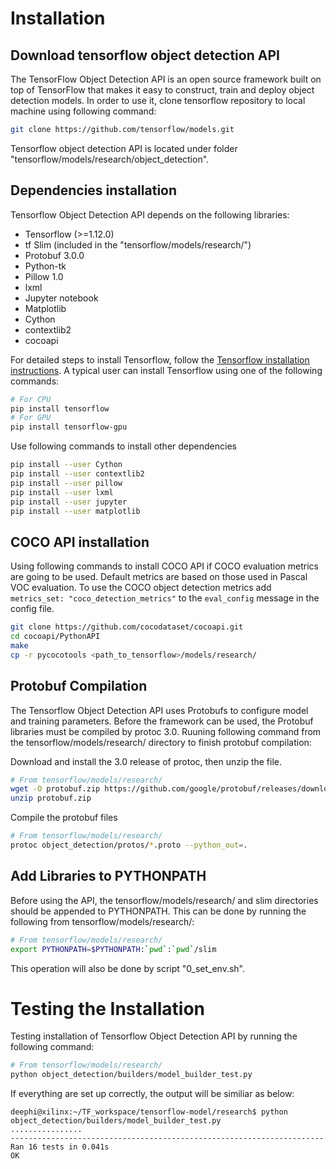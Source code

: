 # Installation

## Download tensorflow object detection API 

The TensorFlow Object Detection API is an open source framework built on top of TensorFlow that makes it easy to construct, train and deploy object detection models. In order to use it, clone tensorflow repository to local machine using following command:

```bash
git clone https://github.com/tensorflow/models.git
```

Tensorflow object detection API is located under folder "tensorflow/models/research/object_detection".


## Dependencies installation

Tensorflow Object Detection API depends on the following libraries:

*   Tensorflow (>=1.12.0)
*   tf Slim (included in the "tensorflow/models/research/")
*   Protobuf 3.0.0
*   Python-tk
*   Pillow 1.0
*   lxml
*   Jupyter notebook
*   Matplotlib
*   Cython
*   contextlib2
*   cocoapi

For detailed steps to install Tensorflow, follow the [Tensorflow installation
instructions](https://www.tensorflow.org/install/). A typical user can install
Tensorflow using one of the following commands:

``` bash
# For CPU
pip install tensorflow
# For GPU
pip install tensorflow-gpu
```

Use following commands to install other dependencies 

``` bash
pip install --user Cython
pip install --user contextlib2
pip install --user pillow
pip install --user lxml
pip install --user jupyter
pip install --user matplotlib
```

## COCO API installation

Using following commands to install COCO API if COCO evaluation metrics are going to be used. Default metrics are
based on those used in Pascal VOC evaluation. To use the COCO object detection metrics add `metrics_set: "coco_detection_metrics"` to the `eval_config` message in the config file. 

```bash
git clone https://github.com/cocodataset/cocoapi.git
cd cocoapi/PythonAPI
make
cp -r pycocotools <path_to_tensorflow>/models/research/
```

## Protobuf Compilation

The Tensorflow Object Detection API uses Protobufs to configure model and
training parameters. Before the framework can be used, the Protobuf libraries
must be compiled by protoc 3.0. Ruuning following command from
the tensorflow/models/research/ directory to finish protobuf compilation:

Download and install the 3.0 release of protoc, then unzip the file.

```bash
# From tensorflow/models/research/
wget -O protobuf.zip https://github.com/google/protobuf/releases/download/v3.0.0/protoc-3.0.0-linux-x86_64.zip
unzip protobuf.zip
```

Compile the protobuf files 

``` bash
# From tensorflow/models/research/
protoc object_detection/protos/*.proto --python_out=.
```

## Add Libraries to PYTHONPATH

Before using the API, the tensorflow/models/research/ and slim directories
should be appended to PYTHONPATH. This can be done by running the following from
tensorflow/models/research/:

``` bash
# From tensorflow/models/research/
export PYTHONPATH=$PYTHONPATH:`pwd`:`pwd`/slim
```

This operation will also be done by script "0_set_env.sh".

# Testing the Installation

Testing installation of Tensorflow Object Detection API by running the following command:

```bash
# From tensorflow/models/research/
python object_detection/builders/model_builder_test.py
```
If everything are set up correctly, the output will be similiar as below:

```
deephi@xilinx:~/TF_workspace/tensorflow-model/research$ python object_detection/builders/model_builder_test.py
................
----------------------------------------------------------------------
Ran 16 tests in 0.041s
OK
```
